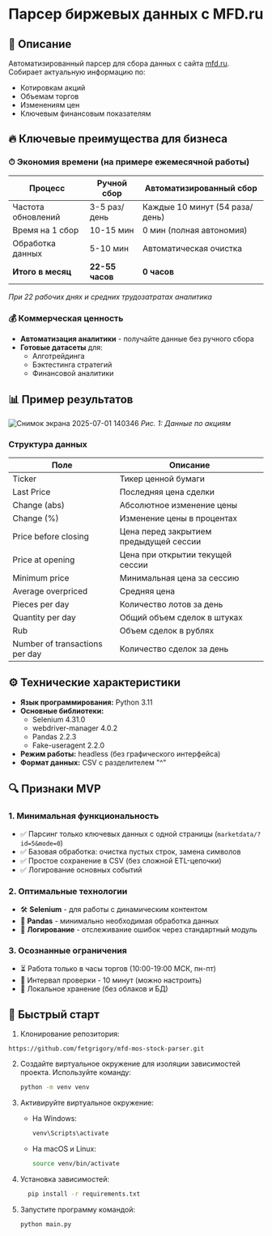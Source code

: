 # Парсер биржевых данных с MFD.ru

## 📌 Описание
Автоматизированный парсер для сбора данных с сайта [mfd.ru](https://mfd.ru/marketdata/?id=5&mode=0). Собирает актуальную информацию по:
- Котировкам акций
- Объемам торгов
- Изменениям цен
- Ключевым финансовым показателям
## 🔥 Ключевые преимущества для бизнеса

### ⏱ Экономия времени (на примере ежемесячной работы)
| Процесс              | Ручной сбор | Автоматизированный сбор |
|-----------------------|-------------|-------------------------|
| Частота обновлений    | 3-5 раз/день | Каждые 10 минут (54 раза/день) |
| Время на 1 сбор       | 10-15 мин   | 0 мин (полная автономия) |
| Обработка данных      | 5-10 мин    | Автоматическая очистка |
| **Итого в месяц**     | **22-55 часов** | **0 часов** |

*При 22 рабочих днях и средних трудозатратах аналитика*

### 💰 Коммерческая ценность
- **Автоматизация аналитики** - получайте данные без ручного сбора
- **Готовые датасеты** для:
  - Алготрейдинга
  - Бэктестинга стратегий
  - Финансовой аналитики
## 📊 Пример результатов
![Снимок экрана 2025-07-01 140346](https://github.com/user-attachments/assets/ca6ef067-2f74-44b4-a83c-bb44c674b320)
*Рис. 1: Данные по акциям*

### Структура данных
Поле | Описание
-----|---------
Ticker | Тикер ценной бумаги
Last Price | Последняя цена сделки
Change (abs)|  Абсолютное изменение цены
Change (%) | Изменение цены в процентах
Price before closing | Цена перед закрытием предыдущей сессии
Price at opening |  Цена при открытии текущей сессии
Minimum price |   Минимальная цена за сессию
Average overpriced |    Средняя цена
Pieces per day |    Количество лотов за день
Quantity per day | Общий объем сделок в штуках
Rub         | Объем сделок в рублях
Number of transactions per day | Количество сделок за день
## ⚙️ Технические характеристики
- **Язык программирования:** Python 3.11
- **Основные библиотеки:**
  - Selenium 4.31.0
  - webdriver-manager 4.0.2
  - Pandas 2.2.3
  - Fake-useragent 2.2.0
- **Режим работы:** headless (без графического интерфейса)
- **Формат данных:** CSV с разделителем "^"
## 🔍 Признаки MVP
### 1. Минимальная функциональность
- ✅ Парсинг только ключевых данных с одной страницы (`marketdata/?id=5&mode=0`)  
- ✅ Базовая обработка: очистка пустых строк, замена символов  
- ✅ Простое сохранение в CSV (без сложной ETL-цепочки)  
- ✅ Логирование основных событий  

### 2. Оптимальные технологии
- 🛠 **Selenium** - для работы с динамическим контентом  
- 🐼 **Pandas** - минимально необходимая обработка данных  
- 📝 **Логирование** - отслеживание ошибок через стандартный модуль  

### 3. Осознанные ограничения
- ⏳ Работа только в часы торгов (10:00-19:00 МСК, пн-пт)  
- 🔄 Интервал проверки - 10 минут (можно настроить)  
- 📂 Локальное хранение (без облаков и БД)  

## 🚀 Быстрый старт
1. Клонирование репозитория:
 ```
https://github.com/fetgrigory/mfd-mos-stock-parser.git
   ```
2. Создайте виртуальное окружение для изоляции зависимостей проекта. 
   Используйте команду:
   ```bash
   python -m venv venv
   ```

3. Активируйте виртуальное окружение:
   - На Windows:
     ```bash
     venv\Scripts\activate
     ```
   - На macOS и Linux:
     ```bash
     source venv/bin/activate
     ```
4. Установка зависимостей:
   ```bash
     pip install -r requirements.txt
     ```
5. Запустите программу командой:
   ```bash
   python main.py
   ```
